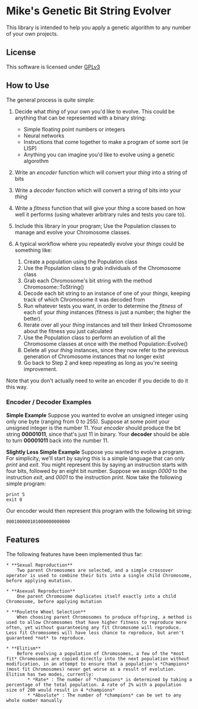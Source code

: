 
# Mike's Genetic Bit String Evolver

This library is intended to help you apply a genetic algorithm to any number of your own projects.

## License

This software is licensed under [GPLv3](./LICENSE)

## How to Use

The general process is quite simple:

1. Decide what *thing* of your own you'd like to evolve. This could be anything that can be represented with a binary string:
	* Simple floating point numbers or integers
	* Neural networks
	* Instructions that come together to make a program of some sort (ie LISP)
	* Anything you can imagine you'd like to evolve using a genetic algorothm

2. Write an *encoder* function which will convert your *thing* into a string of bits

3. Write a *decoder* function which will convert a string of bits into your *thing*

4. Write a *fitness* function that will give your *thing* a score based on how well it performs (using whatever arbitrary rules and tests you care to).

5. Include this library in your program; Use the Population classes to manage and evolve your Chromosome classes.

6. A typical workflow where you repeatedly evolve your *things* could be something like:

	1. Create a population using the Population class
	2. Use the Population class to grab individuals of the Chromosome class
	3. Grab each Chromosome's bit string with the method Chromosome::ToString()
	4. Decode each bit string to an instance of one of your *things*, keeping track of which Chromosome it was decoded from
	5. Run whatever tests you want, in order to determine the *fitness* of each of your *thing* instances (fitness is just a number; the higher the better).
	6. Iterate over all your *thing* instances and tell their linked Chromosome about the fitness you just calculated
	7. Use the Population class to perform an evolution of all the Chromosome classes at once with the method Population::Evolve()
	8. Delete all your *thing* instances, since they now refer to the previous generation of Chromosome instances that no longer exist
	9. Go back to Step 2 and keep repeating as long as you're seeing improvement.

Note that you don't actually need to write an encoder if you decide to do it this way.

### Encoder / Decoder Examples

**Simple Example**
Suppose you wanted to evolve an unsigned integer using only one byte (ranging from 0 to 255). Suppose at some point your unsigned integer is the number 11. Your *encoder* should produce the bit string **00001011**, since that's just 11 in binary. Your **decoder** should be able to turn **00001011** back into the number 11.

**Slightly Less Simple Example**
Suppose you wanted to evolve a program. For simplicity, we'll start by saying this is a simple language that can only *print* and *exit*. You might represent this by saying an instruction starts with four bits, followed by an eight bit number. Suppose we assign *0000* to the instruction *exit*, and *0001* to the instruction *print*. Now take the following simple program:

```
print 5
exit 0
```

Our encoder would then represent this program with the following bit string:

```000100000101000000000000```

##	Features

The following features have been implemented thus far:

	* **Sexual Reproduction**
		Two parent Chromosomes are selected, and a simple crossover operator is used to combine their bits into a single child Chromosome, before applying mutation.

	* **Asexual Reproduction**
		One parent Chromosome duplicates itself exactly into a child Chromosome, before applying mutation

	* **Roulette Wheel Selection**
		When choosing parent Chromosomes to produce offspring, a method is used to allow Chromosomes that have higher fitness to reproduce more often, yet without guaranteeing any fit Chromosome will reproduce. Less fit Chromosomes will have less chance to reproduce, but aren't guaranteed *not* to reproduce. 

	* **Elitism**
		Before evolving a population of Chromosomes, a few of the *most fit* Chromosomes are copied directly into the next population without modification, in an attempt to ensure that a population's *Champions* (most fit Chromosomes) never get worse as a result of evolution. Elitism has two modes, currently:
			* *Rate* : The number of *champions* is determined by taking a percentage of the total population. A rate of 2% with a population size of 200 would result in 4 *champions*
			* *Absolute* : The number of *champions* can be set to any whole number manually







